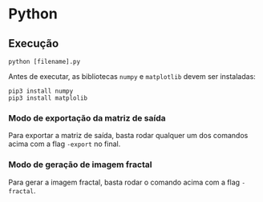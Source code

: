 # Python

## Execução
```
python [filename].py
```

Antes de executar, as bibliotecas `numpy` e `matplotlib` devem ser instaladas:

```
pip3 install numpy
pip3 install matplolib
```

### Modo de exportação da matriz de saída

Para exportar a matriz de saída, basta rodar qualquer um dos comandos acima com a flag `-export` no final.

### Modo de geração de imagem fractal

Para gerar a imagem fractal, basta rodar o comando acima com a flag `-fractal`.
